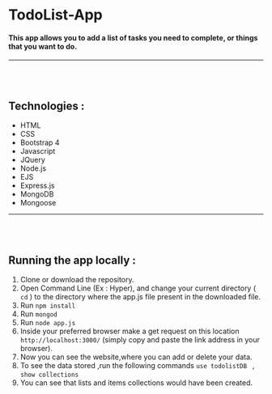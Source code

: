 # TodoList-App
#### This app allows you to add a list of tasks you need to complete, or things that you want to do. 


<hr />
<br />
<br />


## Technologies :
- HTML
- CSS
- Bootstrap 4
- Javascript
- JQuery
- Node.js
- EJS
- Express.js
- MongoDB
- Mongoose
<hr />
<br />
<br />

## Running the app locally :
1. Clone or download the repository.
2. Open Command Line (Ex : Hyper), and change your current directory ( ``` cd ``` ) to the directory where the app.js file present in the downloaded file.
3. Run ``` npm install  ```
4. Run ``` mongod ```
5. Run ```node app.js ```
6. Inside your preferred browser make a get request on this location ```http://localhost:3000/``` (simply copy and  paste the link address in your browser).
7. Now you can see the website,where you can add or delete your data.
8. To see the data stored ,run the following commands ``` use todolistDB  ``` , ``` show collections ```
9. You can see that lists and items collections would have been created. 
 
